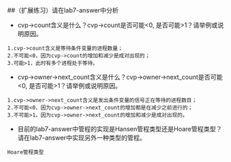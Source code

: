 ##（扩展练习）请在lab7-answer中分析

* cvp->count含义是什么？cvp->count是否可能<0, 是否可能>1？请举例或说明原因。

```
1.cvp->count含义是等待条件变量的进程数量；
2.不可能<0，因为cvp->count的增加和减少是成对出现的；
3.可能>1，此时有多个进程处于等待。
```

* cvp->owner->next_count含义是什么？cvp->owner->next_count是否可能<0, 是否可能>1？请举例或说明原因。

```
1.cvp->owner->next_count含义是发出条件变量的信号正在等待的进程数目；
2.不可能<0，因为cvp->owner->next_count的增加都是在减少之前进行的；
3.不可能>1，因为cvp->owner->next_count的增加和减少是成对出现的。
```

* 目前的lab7-answer中管程的实现是Hansen管程类型还是Hoare管程类型？请在lab7-answer中实现另外一种类型的管程。

```
Hoare管程类型
```
